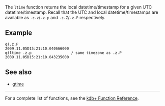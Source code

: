 The `ltime` function returns the local datetime/timestamp for a given UTC datetime/timestamp. Recall that the UTC and local datetime/timestamps are available as `.z.z`/`.z.p` and `.z.Z`/`.z.P` respectively.

Example
-------

    q).z.P
    2009.11.05D15:21:10.040666000
    q)ltime .z.p                  / same timezone as .z.P
    2009.11.05D15:21:10.043235000

See also
--------

-   [gtime](Reference/gtime "wikilink")

------------------------------------------------------------------------

For a complete list of functions, see the [kdb+ Function Reference](Reference "wikilink").

